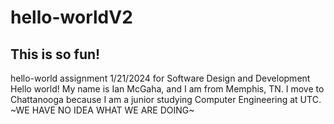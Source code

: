# hello-worldV2
## This is so fun!
hello-world assignment 1/21/2024 for Software Design and Development
Hello world! My name is Ian McGaha, and I am from Memphis, TN. 
I move to Chattanooga because I am a junior studying Computer Engineering at UTC.
~WE HAVE NO IDEA WHAT WE ARE DOING~
